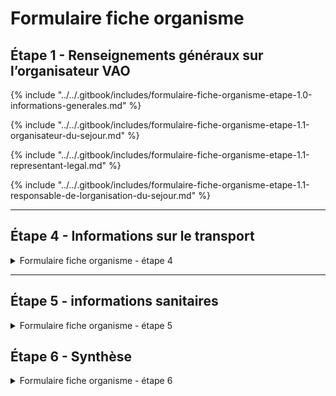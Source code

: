 # Formulaire fiche organisme

## Étape 1 - Renseignements généraux sur l’organisateur VAO

{% include "../../.gitbook/includes/formulaire-fiche-organisme-etape-1.0-informations-generales.md" %}

{% include "../../.gitbook/includes/formulaire-fiche-organisme-etape-1.1-organisateur-du-sejour.md" %}

{% include "../../.gitbook/includes/formulaire-fiche-organisme-etape-1.1-representant-legal.md" %}

{% include "../../.gitbook/includes/formulaire-fiche-organisme-etape-1.1-responsable-de-lorganisation-du-sejour.md" %}

***

## Étape 4 - Informations sur le transport

<details>

<summary>Formulaire fiche organisme - étape 4</summary>

{% include "../../.gitbook/includes/formulaire-fiche-organisme-etape-4.md" %}



</details>

***

## Étape 5 - informations sanitaires

<details>

<summary>Formulaire fiche organisme - étape 5</summary>

{% include "../../.gitbook/includes/formulaire-fiche-organisme-etape-5.md" %}

</details>

## Étape 6 - Synthèse

<details>

<summary>Formulaire fiche organisme - étape 6</summary>

{% include "../../.gitbook/includes/formulaire-fiche-organisme-etape-6.md" %}

</details>
